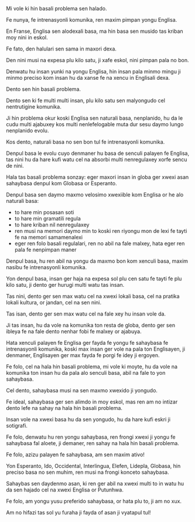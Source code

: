 Mi vole ki hin basali problema sen halado.

Fe nunya, fe intrenasyonli komunika, ren maxim pimpan yongu Englisa.

En Franse, Englisa sen alodexali basa, ma hin basa sen musido tas kriban moy nini in eskol.

Fe fato, den halulari sen sama in maxori dexa.

Den nini musi na expesa plu kilo satu, ji xafe eskol, nini pimpan pala no bon.

Denwatu hu insan yunki na yongu Englisa, hin insan pala minmo mingu ji minmo preciso kom insan hu da xanse fe na xencu in Englisali dexa.

Dento sen hin basali problema.

Dento sen ki fe multi multi insan, plu kilo satu sen malyongudo cel nentrutigine komunika.

Ji hin problema okur koski Englisa sen naturali basa, nenplanido, hu da le cudu multi ajabuxey kos multi nenlefelogable muta dur sesu daymo lungo nenplanido evolu.

Kos dento, naturali basa no sen bon tul fe intrenasyonli komunika.

Denpul basa le evolu cuyo denmaner hu basa de senculi palayen fe Englisa, tas nini hu da hare kufi watu cel na absorbi multi nenregulaxey xorfe sencu de nini.

Hala tas basali problema sonzay: eger maxori insan in globa ger xwexi asan sahaybasa denpul kom Globasa or Esperanto.

Denpul basa sen daymo maxmo velosimo xwexiible kom Englisa or he alo naturali basa:

- to hare min posasan soti
- to hare min gramatili regula
- to hare kriban nil nenregulaxey
- ren musi na memori daymo min to koski ren riyongu mon de lexi fe tayti fe na memori samamenalexi
- eger ren folo basali regulalari, ren no abil na fale malxey, hata eger ren pala fe nenpimpan maner

Denpul basa, hu ren abil na yongu da maxmo bon kom xenculi basa, maxim nasibu fe intrenasyonli komunika.

Yon denpul basa, insan ger haja na expesa sol plu cen satu fe tayti fe plu kilo satu, ji dento ger hurugi multi watu tas insan.

Tas nini, dento ger sen max watu cel na xwexi lokali basa, cel na pratika lokali kultura, or jandan, cel na sen nini.

Tas isan, dento ger sen max watu cel na fale xey hu insan vole da.

Ji tas insan, hu da vole na komunika ton resta de globa, dento ger sen ibleya fe na fale dento nenhar fobi fe malxey or ajabuya.

Hata xenculi palayen fe Englisa ger fayda fe yongu fe sahaybasa fe intrenasyonli komunika, koski max insan ger vole na pala ton Englisayen, ji denmaner, Englisayen ger max fayda fe porgi fe idey ji ergoyen.

Fe folo, cel na hala hin basali problema, mi vole ki moyte, hu da vole na komunika ton insan hu da pala alo senculi basa, abil na fale to yon sahaybasa.

Cel dento, sahaybasa musi na sen maxmo xwexido ji yongudo.

Fe ideal, sahaybasa ger sen alimdo in moy eskol, mas ren am no intizar dento lefe na sahay na hala hin basali problema.

Insan vole na xwexi basa hu da sen yongudo, hu da hare kufi eskri ji sotigrafi.

Fe folo, denwatu hu ren yongu sahaybasa, ren frongi xwexi ji yongu fe sahaybasa fal aloete, ji demaner, ren sahay na hala hin basali problema.

Fe folo, azizu palayen fe sahaybasa, am sen maxim ativo!

Yon Esperanto, Ido, Occidental, Interlingua, Elefen, Lidepla, Globasa, hin preciso basa no sen muhim, ren musi na frongi konceto sahaybasa.

Sahaybas sen daydenmo asan, ki ren ger abil na xwexi multi to in watu hu da sen hajado cel na xwexi Englisa or Putunhwa.

Fe folo, am yongu yusu preferido sahaybasa, or hata plu to, ji am no xux.

Am no hifazi tas sol yu furaha ji fayda of asan ji vyatapul tul! 